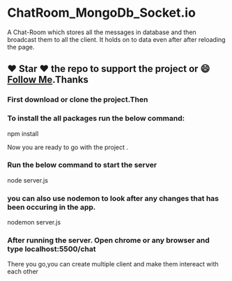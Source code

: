 # ChatRoom_MongoDb_Socket.io
A Chat-Room which stores all the messages in database and then broadcast them to all the client. It holds on to data even after after reloading the page.

##### 
## :heart: Star :heart: the repo to support the project or :smile:[Follow Me](https://github.com/kanchan0).Thanks

### First download or clone the project.Then 
### To install the all packages run the below command: 

npm install 

Now you are ready to go with the project . 

### Run the below command to start the server 

node server.js 

### you can also use nodemon to look after any changes that has been occuring in the app.

nodemon server.js 

### After running the server. Open chrome or any browser and type localhost:5500/chat
There you go,you can create multiple client and make them intereact with each other
